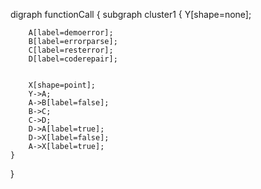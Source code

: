 digraph functionCall { 
    subgraph cluster1 
    { 
        Y[shape=none];

        A[label=demoerror]; 
        B[label=errorparse]; 
        C[label=resterror]; 
        D[label=coderepair];
        

        X[shape=point];
        Y->A;
        A->B[label=false];
        B->C;
        C->D;
        D->A[label=true];
        D->X[label=false];
        A->X[label=true];    
    }   
}